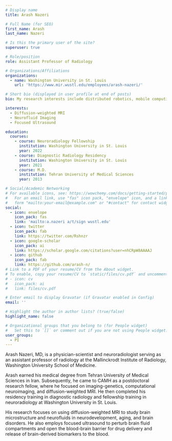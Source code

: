 ```yaml
---
# Display name
title: Arash Nazeri

# Full Name (for SEO)
first_name: Arash
last_name: Nazeri

# Is this the primary user of the site?
superuser: true

# Role/position
role: Assistant Professor of Radiology

# Organizations/Affiliations
organizations:
  - name: Washington University in St. Louis
    url: 'https://www.mir.wustl.edu/employees/arash-nazeri/'

# Short bio (displayed in user profile at end of posts)
bio: My research interests include distributed robotics, mobile computing and programmable matter.

interests:
  - Diffusion-weighted MRI
  - Neurofluid Imaging
  - Focused Ultrasound

education:
  courses:
    - course: Neuroradiology Fellowship
      institution: Washington University in St. Louis
      year: 2022
    - course: Diagnostic Radiology Residency
      institution: Washington University in St. Louis
      year: 2021
    - course: M.D.
      institution: Tehran University of Medical Sciences
      year: 2013

# Social/Academic Networking
# For available icons, see: https://wowchemy.com/docs/getting-started/page-builder/#icons
#   For an email link, use "fas" icon pack, "envelope" icon, and a link in the
#   form "mailto:your-email@example.com" or "#contact" for contact widget.
social:
  - icon: envelope
    icon_pack: fas
    link: 'mailto:a.nazeri a/t/sign wustl.edu'
  - icon: twitter
    icon_pack: fab
    link: https://twitter.com/Rshnzr
  - icon: google-scholar
    icon_pack: ai
    link: https://scholar.google.com/citations?user=nhCRpW8AAAAJ
  - icon: github
    icon_pack: fab
    link: https://github.com/arash-n/
# Link to a PDF of your resume/CV from the About widget.
# To enable, copy your resume/CV to `static/files/cv.pdf` and uncomment the lines below.
# - icon: cv
#   icon_pack: ai
#   link: files/cv.pdf

# Enter email to display Gravatar (if Gravatar enabled in Config)
email: ''

# Highlight the author in author lists? (true/false)
highlight_name: false

# Organizational groups that you belong to (for People widget)
#   Set this to `[]` or comment out if you are not using People widget.
user_groups:
  - PI
---
```


Arash Nazeri, MD, is a physician-scientist and neuroradiologist serving as an assistant professor of radiology at the Mallinckrodt Institute of Radiology, Washington University School of Medicine.

Arash earned his medical degree from Tehran University of Medical Sciences in Iran. Subsequently, he came to CAMH as a postdoctoral research fellow, where he focused on imaging-genetics, computational neuroimaging, and diffusion-weighted MRI. He then completed his residency training in diagnostic radiology and fellowship training in neuroradiology at Washington University in St. Louis. 

His research focuses on using diffusion-weighted MRI to study brain microstructure and neurofluids in neurodevelopment, aging, and brain disorders. He also employs focused ultrasound to perturb brain fluid compartments and open the blood-brain barrier for drug delivery and release of brain-derived biomarkers to the blood.